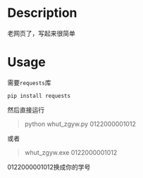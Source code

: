 # Description
老网页了，写起来很简单

# Usage
需要`requests`库

`pip install requests`

然后直接运行

> python whut_zgyw.py 0122000001012

或者

> whut_zgyw.exe 0122000001012

0122000001012换成你的学号
